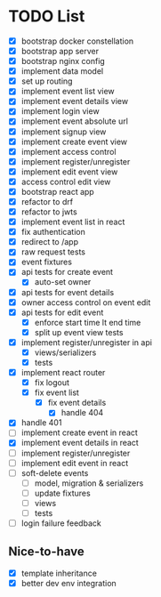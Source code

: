 # TODO List

- [x] bootstrap docker constellation
- [x] bootstrap app server
- [x] bootstrap nginx config
- [x] implement data model
- [x] set up routing
- [x] implement event list view
- [x] implement event details view
- [x] implement login view
- [x] implement event absolute url
- [x] implement signup view
- [x] implement create event view
- [x] implement access control
- [x] implement register/unregister
- [x] implement edit event view
- [x] access control edit view
- [x] bootstrap react app
- [x] refactor to drf
- [x] refactor to jwts
- [x] implement event list in react
- [x] fix authentication
- [x] redirect to /app
- [x] raw request tests
- [x] event fixtures
- [x] api tests for create event
  - [x] auto-set owner
- [x] api tests for event details
- [x] owner access control on event edit
- [x] api tests for edit event
  - [x] enforce start time lt end time
  - [x] split up event view tests
- [x] implement register/unregister in api
  - [x] views/serializers
  - [x] tests
- [x] implement react router
  - [x] fix logout
  - [x] fix event list
    - [x] fix event details
      - [x] handle 404
- [x] handle 401
- [ ] implement create event in react
- [x] implement event details in react
- [ ] implement register/unregister
- [ ] implement edit event in react
- [ ] soft-delete events
  - [ ] model, migration & serializers
  - [ ] update fixtures
  - [ ] views
  - [ ] tests
- [ ] login failure feedback

## Nice-to-have

- [x] template inheritance
- [x] better dev env integration
